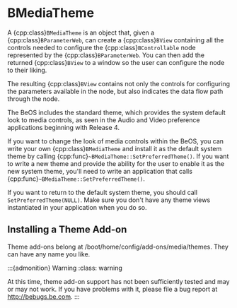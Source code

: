 # BMediaTheme

A {cpp:class}`BMediaTheme` is an object that, given a
{cpp:class}`BParameterWeb`, can create a {cpp:class}`BView` containing all
the controls needed to configure the {cpp:class}`BControllable` node
represented by the {cpp:class}`BParameterWeb`. You can then add the
returned {cpp:class}`BView` to a window so the user can configure the node
to their liking.

The resulting {cpp:class}`BView` contains not only the controls for
configuring the parameters available in the node, but also indicates the
data flow path through the node.

The BeOS includes the standard theme, which provides the system default
look to media controls, as seen in the Audio and Video preference
applications beginning with Release 4.

If you want to change the look of media controls within the BeOS, you can
write your own {cpp:class}`BMediaTheme` and install it as the default
system theme by calling {cpp:func}`~BMediaTheme::SetPreferredTheme()`. If
you want to write a new theme and provide the ability for the user to
enable it as the new system theme, you'll need to write an application that
calls {cpp:func}`~BMediaTheme::SetPreferredTheme()`.

If you want to return to the default system theme, you should call
`SetPreferredTheme(NULL)`. Make sure you don't have any theme views
instantiated in your application when you do so.

## Installing a Theme Add-on

Theme add-ons belong at /boot/home/config/add-ons/media/themes. They can
have any name you like.

:::{admonition} Warning
:class: warning






At this time, theme add-on support has not been sufficiently tested and may
or may not work. If you have problems with it, please file a bug report at
http://bebugs.be.com.
:::
